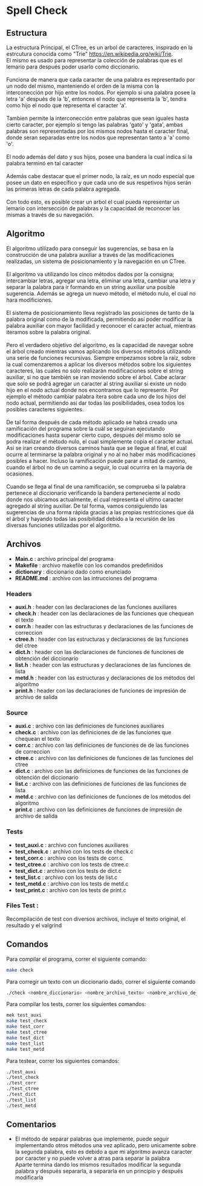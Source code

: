 # Spell Check

## Estructura
La estructura Principal, el CTree, es un arbol de caracteres, inspirado en la estrcutura conocida como "Trie" https://en.wikipedia.org/wiki/Trie. 
\
El mismo es usado para representar la colección de palabras que es el lemario para después poder usarlo como diccionario.
\
\
Funciona de manera que cada caracter de una palabra es representado por un nodo del mismo, manteniendo el orden de la misma con la interconección por hijo entre los nodos. Por ejemplo si una palabra posee la letra 'a' después de la 'b', entonces el nodo que representa la 'b', tendra como hijo el nodo que representa el caracter 'a'. 
\
\
Tambien permite la interconección entre palabras que sean iguales hasta cierto caracter, por ejemplo si tengo las palabras 'gato' y 'gata', ambas palabras son representadas por los mismos nodos hasta el caracter final, donde seran separadas entre los nodos que representan tanto a 'a' como 'o'. 
\
\
El nodo además del dato y sus hijos, posee una bandera la cual indica si la palabra terminó en tal caracter
\
\
Además cabe destacar que el primer nodo, la raíz, es un nodo especial que posee un dato en específico y que cada uno de sus respetivos hijos serán las primeras letras de cada palabra agregada.
\
\
Con todo esto, es posible crear un arbol el cual pueda representar un lemario con intersección de palabras y la capacidad de reconocer las mismas a través de su navegación.

## Algoritmo
El algoritmo utilizado para conseguir las sugerencias, se basa en la construcción de una palabra auxiliar a través de las modificaciones realizadas, un sistema de posicionamiento y la navegación en un CTree.
\
\
El algoritmo va utilizando los cinco métodos dados por la consigna; intercambiar letras, agregar una letra, eliminar una letra, cambiar una letra y separar la palabra
para ir formando en un string auxiliar una posible sugerencia. Además se agrega un nuevo método, el método nulo, el cual no hara modificiones.
\
\
El sistema de posicionamiento lleva registrado las posiciones de tanto de la palabra original como de la modificada, permitiendo así poder modificar la palabra auxiliar con mayor facilidad y reconocer el caracter actual, mientras iteramos sobre la palabra original.
\
\
Pero el verdadero objetivo del algoritmo, es la capacidad de navegar sobre el árbol creado mientras vamos aplicando los diversos métodos utilizando una serie de funciones recursivas. Siempre empezamos sobre la raíz, sobre la cual comenzaremos a aplicar los diversos métodos sobre los siguientes caracteres, las cuales no solo realizarán modificaciones sobre el string auxiliar, si no que también se iran moviendo sobre el árbol. Cabe aclarar que solo se podrá agregar un caracter al string auxiliar si existe un nodo hijo en el nodo actual donde nos encontramos que lo represente. Por ejemplo el método cambiar palabra itera sobre cada uno de los hijos del nodo actual, permitiendo así dar todas las posibilidades, osea todos los posibles caracteres siguientes. 
\
\
De tal forma después de cada método aplicado se habrá creado una ramificación del programa sobre la cuál se seguiran ejecutando modificaciones hasta superar cierto cupo, después del mismo solo se podra realizar el método nulo, el cual simplemente copia el caracter actual. Así se iran creando diversos caminos hasta que se llegue al final, el cual ocurre al terminarse la palabra original y no al no haber más modificaciones posibles a hacer. Incluso la ramificación puede parar a mitad de camino, cuando el árbol no de un camino a seguir, lo cual ocurrira en la mayoría de ocasiones.
\
\
Cuando se llega al final de una ramificación, se comprueba si la palabra pertenece al diccionario verificando la bandera perteneciente al nodo donde nos ubicamos actualmente, el cual representa el ultimo caracter agregado al string auxiliar. De tal forma, vamos consiguiendo las sugerencias de una forma rápida gracias a las propias restricciones que dá el árbol y hayando todas las posibilidad debido a la recursión de las diversas funciones utilizadas por el algoritmo.

## Archivos
* **Main.c** : archivo principal del programa
* **Makefile** : archivo makefile con los comandos predefinidos
* **dictionary** : diccionario dado como enunciado
* **README.md** : archivo con las intrucciones del programa
### Headers
* **auxi.h** : header con las declaraciones de las funciones auxiliares
* **check.h** : header con las declaraciones de las funciones que chequean el texto
* **corr.h** : header con las estructuras y declaraciones de las funciones de correccion
* **ctree.h** : header con las estructuras y declaraciones de las funciones del ctree
* **dict.h** : header con las declaraciones de funciones de funciones de obtención del diccionario
* **list.h** : header con las estructuras y declaraciones de las funciones de lista
* **metd.h** : header con las estructuras y declaraciones de los métodos del algoritmo
* **print.h** : header con las declaraciones de funciones de impresión de archivo de salida
### Source
* **auxi.c** : archivo con las definiciones de funciones auxiliares
* **check.c** : archivo con las definiciones de de las funciones que chequean el texto
* **corr.c** : archivo con las definiciones de funciones de de las funciones de correccion
* **ctree.c** : archivo con las definiciones de funciones de las funciones del ctree
* **dict.c** : archivo con las definiciones de funciones de las funciones de obtención del diccionario
* **list.c** : archivo con las definiciones de funciones de las funciones de lista
* **metd.c** : archivo con las definiciones de funciones de los métodos del algoritmo
* **print.c** : archivo con las definiciones de funciones de impresión de archivo de salida
### Tests
* **test_auxi.c** : archivo con funciones auxiliares
* **test_check.c** : archivo con los tests de check.c
* **test_corr.c** : archivo con los tests de corr.c
* **test_ctree.c** : archivo con los tests de ctree.c
* **test_dict.c** : archivo con los tests de dict.c
* **test_list.c** : archivo con los tests de list.c
* **test_metd.c** : archivo con los tests de metd.c
* **test_print.c** : archivo con los tests de print.c
### Files Test :
Recompilación de test con diversos archivos, incluye el texto original, el resultado y el valgrind
## Comandos 
Para compilar el programa, correr el siguiente comando:
```bash
make check 
```
Para corregir un texto con un diccionario dado, correr el siguiente comando
```bash
./check <nombre_diccionario> <nombre_archivo_texto> <nombre_archivo_de_salida>
```
Para compilar los tests, correr los siguientes comandos:
```bash
mek test_auxi
make test_check
make test_corr
make test_ctree
make test_dict
make test_list
make test_metd
```
Para testear, correr los siguientes comandos:
```bash
./test_auxi
./test_check
./test_corr
./test_ctree
./test_dict
./test_list
./test_metd
```
## Comentarios
* El método de separar palabras que implemente, puede seguir implementando otros métodos una vez aplicado, pero unicamente sobre la segunda palabra, esto es debido a que mi algoritmo avanza caracter por caracter y no puede volver a atras para separar la palabra
\
Aparte termina dando los mismos resultados modificar la segunda palabra y después separarla, a separarla en un principio y después modificarla
